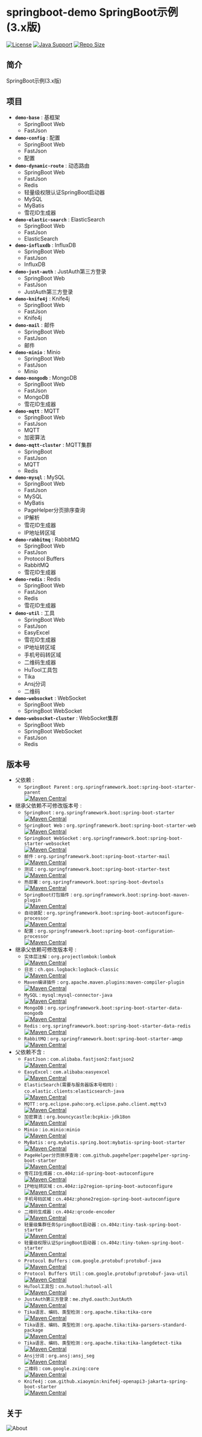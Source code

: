 # springboot-demo SpringBoot示例(3.x版)

[![License](https://img.shields.io/github/license/ALI1416/springboot-demo?label=License)](https://opensource.org/licenses/BSD-3-Clause)
[![Java Support](https://img.shields.io/badge/Java-17+-green)](https://openjdk.org/)
[![Repo Size](https://img.shields.io/github/repo-size/ALI1416/springboot-demo?label=Repo%20Size&color=success)](https://github.com/ALI1416/springboot-demo/archive/refs/heads/v3.zip)

## 简介

SpringBoot示例(3.x版)

## 项目

- **`demo-base`** : 基框架
  - SpringBoot Web
  - FastJson
- **`demo-config`** : 配置
  - SpringBoot Web
  - FastJson
  - 配置
- **`demo-dynamic-route`** : 动态路由
  - SpringBoot Web
  - FastJson
  - Redis
  - 轻量级权限认证SpringBoot启动器
  - MySQL
  - MyBatis
  - 雪花ID生成器
- **`demo-elastic-search`** : ElasticSearch
  - SpringBoot Web
  - FastJson
  - ElasticSearch
- **`demo-influxdb`** : InfluxDB
  - SpringBoot Web
  - FastJson
  - InfluxDB
- **`demo-just-auth`** : JustAuth第三方登录
  - SpringBoot Web
  - FastJson
  - JustAuth第三方登录
- **`demo-knife4j`** : Knife4j
  - SpringBoot Web
  - FastJson
  - Knife4j
- **`demo-mail`** : 邮件
  - SpringBoot Web
  - FastJson
  - 邮件
- **`demo-minio`** : Minio
  - SpringBoot Web
  - FastJson
  - Minio
- **`demo-mongodb`** : MongoDB
  - SpringBoot Web
  - FastJson
  - MongoDB
  - 雪花ID生成器
- **`demo-mqtt`** : MQTT
  - SpringBoot Web
  - FastJson
  - MQTT
  - 加密算法
- **`demo-mqtt-cluster`** : MQTT集群
  - SpringBoot
  - FastJson
  - MQTT
  - Redis
- **`demo-mysql`** : MySQL
  - SpringBoot Web
  - FastJson
  - MySQL
  - MyBatis
  - PageHelper分页排序查询
  - IP解析
  - 雪花ID生成器
  - IP地址转区域
- **`demo-rabbitmq`** : RabbitMQ
  - SpringBoot Web
  - FastJson
  - Protocol Buffers
  - RabbitMQ
  - 雪花ID生成器
- **`demo-redis`** : Redis
  - SpringBoot Web
  - FastJson
  - Redis
  - 雪花ID生成器
- **`demo-util`** : 工具
  - SpringBoot Web
  - FastJson
  - EasyExcel
  - 雪花ID生成器
  - IP地址转区域
  - 手机号码转区域
  - 二维码生成器
  - HuTool工具包
  - Tika
  - Ansj分词
  - 二维码
- **`demo-websocket`** : WebSocket
  - SpringBoot Web
  - SpringBoot WebSocket
- **`demo-websocket-cluster`** : WebSocket集群
  - SpringBoot Web
  - SpringBoot WebSocket
  - FastJson
  - Redis

## 版本号

- 父依赖 :
  - `SpringBoot Parent` : `org.springframework.boot:spring-boot-starter-parent`  
    [![Maven Central](https://img.shields.io/maven-central/v/org.springframework.boot/spring-boot-starter-parent?label=Maven%20Central)](https://mvnrepository.com/artifact/org.springframework.boot/spring-boot-starter-parent)
- 继承父依赖不可修改版本号 :
  - `SpringBoot` : `org.springframework.boot:spring-boot-starter`  
    [![Maven Central](https://img.shields.io/maven-central/v/org.springframework.boot/spring-boot-starter?label=Maven%20Central)](https://mvnrepository.com/artifact/org.springframework.boot/spring-boot-starter)
  - `SpringBoot Web` : `org.springframework.boot:spring-boot-starter-web`  
    [![Maven Central](https://img.shields.io/maven-central/v/org.springframework.boot/spring-boot-starter-web?label=Maven%20Central)](https://mvnrepository.com/artifact/org.springframework.boot/spring-boot-starter-web)
  - `SpringBoot WebSocket` : `org.springframework.boot:spring-boot-starter-websocket`  
    [![Maven Central](https://img.shields.io/maven-central/v/org.springframework.boot/spring-boot-starter-websocket?label=Maven%20Central)](https://mvnrepository.com/artifact/org.springframework.boot/spring-boot-starter-websocket)
  - `邮件` : `org.springframework.boot:spring-boot-starter-mail`  
    [![Maven Central](https://img.shields.io/maven-central/v/org.springframework.boot/spring-boot-starter-mail?label=Maven%20Central)](https://mvnrepository.com/artifact/org.springframework.boot/spring-boot-starter-mail)
  - `测试` : `org.springframework.boot:spring-boot-starter-test`  
    [![Maven Central](https://img.shields.io/maven-central/v/org.springframework.boot/spring-boot-starter-test?label=Maven%20Central)](https://mvnrepository.com/artifact/org.springframework.boot/spring-boot-starter-test)
  - `热部署` : `org.springframework.boot:spring-boot-devtools`  
    [![Maven Central](https://img.shields.io/maven-central/v/org.springframework.boot/spring-boot-devtools?label=Maven%20Central)](https://mvnrepository.com/artifact/org.springframework.boot/spring-boot-devtools)
  - `SpringBoot打包插件` : `org.springframework.boot:spring-boot-maven-plugin`  
    [![Maven Central](https://img.shields.io/maven-central/v/org.springframework.boot/spring-boot-maven-plugin?label=Maven%20Central)](https://mvnrepository.com/artifact/org.springframework.boot/spring-boot-maven-plugin)
  - `自动装配` : `org.springframework.boot:spring-boot-autoconfigure-processor`  
    [![Maven Central](https://img.shields.io/maven-central/v/org.springframework.boot/spring-boot-autoconfigure-processor?label=Maven%20Central)](https://mvnrepository.com/artifact/org.springframework.boot/spring-boot-autoconfigure-processor)
  - `配置` : `org.springframework.boot:spring-boot-configuration-processor`  
    [![Maven Central](https://img.shields.io/maven-central/v/org.springframework.boot/spring-boot-configuration-processor?label=Maven%20Central)](https://mvnrepository.com/artifact/org.springframework.boot/spring-boot-configuration-processor)
- 继承父依赖可修改版本号 :
  - `实体层注解` : `org.projectlombok:lombok`  
    [![Maven Central](https://img.shields.io/maven-central/v/org.projectlombok/lombok?label=Maven%20Central)](https://mvnrepository.com/artifact/org.projectlombok/lombok)
  - `日志` : `ch.qos.logback:logback-classic`  
    [![Maven Central](https://img.shields.io/maven-central/v/ch.qos.logback/logback-classic?label=Maven%20Central)](https://mvnrepository.com/artifact/ch.qos.logback/logback-classic)
  - `Maven编译插件` : `org.apache.maven.plugins:maven-compiler-plugin`  
    [![Maven Central](https://img.shields.io/maven-central/v/org.apache.maven.plugins/maven-compiler-plugin?label=Maven%20Central)](https://mvnrepository.com/artifact/org.apache.maven.plugins/maven-compiler-plugin)
  - `MySQL` : `mysql:mysql-connector-java`  
    [![Maven Central](https://img.shields.io/maven-central/v/mysql/mysql-connector-java?label=Maven%20Central)](https://mvnrepository.com/artifact/com.mysql/mysql-connector-j)
  - `MongoDB` : `org.springframework.boot:spring-boot-starter-data-mongodb`  
    [![Maven Central](https://img.shields.io/maven-central/v/org.springframework.boot/spring-boot-starter-data-mongodb?label=Maven%20Central)](https://mvnrepository.com/artifact/org.springframework.boot/spring-boot-starter-data-mongodb)
  - `Redis` : `org.springframework.boot:spring-boot-starter-data-redis`  
    [![Maven Central](https://img.shields.io/maven-central/v/org.springframework.boot/spring-boot-starter-data-redis?label=Maven%20Central)](https://mvnrepository.com/artifact/org.springframework.boot/spring-boot-starter-data-redis)
  - `RabbitMQ` : `org.springframework.boot:spring-boot-starter-amqp`  
    [![Maven Central](https://img.shields.io/maven-central/v/org.springframework.boot/spring-boot-starter-amqp?label=Maven%20Central)](https://mvnrepository.com/artifact/org.springframework.boot/spring-boot-starter-amqp)
- 父依赖不含 :
  - `FastJson` : `com.alibaba.fastjson2:fastjson2`  
    [![Maven Central](https://img.shields.io/maven-central/v/com.alibaba.fastjson2/fastjson2?label=Maven%20Central)](https://mvnrepository.com/artifact/com.alibaba.fastjson2/fastjson2)
  - `EasyExcel` : `com.alibaba:easyexcel`  
    [![Maven Central](https://img.shields.io/maven-central/v/com.alibaba/easyexcel?label=Maven%20Central)](https://mvnrepository.com/artifact/com.alibaba/easyexcel)
  - `ElasticSearch(需要与服务器版本号相同)` : `co.elastic.clients:elasticsearch-java`  
    [![Maven Central](https://img.shields.io/maven-central/v/co.elastic.clients/elasticsearch-java?label=Maven%20Central)](https://mvnrepository.com/artifact/co.elastic.clients/elasticsearch-java)
  - `MQTT` : `org.eclipse.paho:org.eclipse.paho.client.mqttv3`  
    [![Maven Central](https://img.shields.io/maven-central/v/org.eclipse.paho/org.eclipse.paho.client.mqttv3?label=Maven%20Central)](https://mvnrepository.com/artifact/org.eclipse.paho/org.eclipse.paho.client.mqttv3)
  - `加密算法` : `org.bouncycastle:bcpkix-jdk18on`  
    [![Maven Central](https://img.shields.io/maven-central/v/org.bouncycastle/bcpkix-jdk18on?label=Maven%20Central)](https://mvnrepository.com/artifact/org.bouncycastle/bcpkix-jdk18on)
  - `Minio` : `io.minio:minio`  
    [![Maven Central](https://img.shields.io/maven-central/v/io.minio/minio?label=Maven%20Central)](https://mvnrepository.com/artifact/io.minio/minio)
  - `MyBatis` : `org.mybatis.spring.boot:mybatis-spring-boot-starter`  
    [![Maven Central](https://img.shields.io/maven-central/v/org.mybatis.spring.boot/mybatis-spring-boot-starter?label=Maven%20Central)](https://mvnrepository.com/artifact/org.mybatis.spring.boot/mybatis-spring-boot-starter)
  - `PageHelper分页排序查询` : `com.github.pagehelper:pagehelper-spring-boot-starter`  
    [![Maven Central](https://img.shields.io/maven-central/v/com.github.pagehelper/pagehelper-spring-boot-starter?label=Maven%20Central)](https://mvnrepository.com/artifact/com.github.pagehelper/pagehelper-spring-boot-starter)
  - `雪花ID生成器` : `cn.404z:id-spring-boot-autoconfigure`  
    [![Maven Central](https://img.shields.io/maven-central/v/cn.404z/id-spring-boot-autoconfigure?label=Maven%20Central)](https://mvnrepository.com/artifact/cn.404z/id-spring-boot-autoconfigure)
  - `IP地址转区域` : `cn.404z:ip2region-spring-boot-autoconfigure`  
    [![Maven Central](https://img.shields.io/maven-central/v/cn.404z/ip2region-spring-boot-autoconfigure?label=Maven%20Central)](https://mvnrepository.com/artifact/cn.404z/ip2region-spring-boot-autoconfigure)
  - `手机号码区域` : `cn.404z:phone2region-spring-boot-autoconfigure`  
    [![Maven Central](https://img.shields.io/maven-central/v/cn.404z/phone2region-spring-boot-autoconfigure?label=Maven%20Central)](https://mvnrepository.com/artifact/cn.404z/phone2region-spring-boot-autoconfigure)
  - `二维码生成器` : `cn.404z:qrcode-encoder`  
    [![Maven Central](https://img.shields.io/maven-central/v/cn.404z/qrcode-encoder?label=Maven%20Central)](https://mvnrepository.com/artifact/cn.404z/qrcode-encoder)
  - `轻量级集群任务SpringBoot启动器` : `cn.404z:tiny-task-spring-boot-starter`  
    [![Maven Central](https://img.shields.io/maven-central/v/cn.404z/tiny-task-spring-boot-starter?label=Maven%20Central)](https://mvnrepository.com/artifact/cn.404z/tiny-task-spring-boot-starter)
  - `轻量级权限认证SpringBoot启动器` : `cn.404z:tiny-token-spring-boot-starter`  
    [![Maven Central](https://img.shields.io/maven-central/v/cn.404z/tiny-token-spring-boot-starter?label=Maven%20Central)](https://mvnrepository.com/artifact/cn.404z/tiny-token-spring-boot-starter)
  - `Protocol Buffers` : `com.google.protobuf:protobuf-java`  
    [![Maven Central](https://img.shields.io/maven-central/v/com.google.protobuf/protobuf-java?label=Maven%20Central)](https://mvnrepository.com/artifact/com.google.protobuf/protobuf-java)
  - `Protocol Buffers Util` : `com.google.protobuf:protobuf-java-util`  
    [![Maven Central](https://img.shields.io/maven-central/v/com.google.protobuf/protobuf-java-util?label=Maven%20Central)](https://mvnrepository.com/artifact/com.google.protobuf/protobuf-java-util)
  - `HuTool工具包` : `cn.hutool:hutool-all`  
    [![Maven Central](https://img.shields.io/maven-central/v/cn.hutool/hutool-all?label=Maven%20Central)](https://mvnrepository.com/artifact/cn.hutool/hutool-all)
  - `JustAuth第三方登录` : `me.zhyd.oauth:JustAuth`  
    [![Maven Central](https://img.shields.io/maven-central/v/me.zhyd.oauth/JustAuth?label=Maven%20Central)](https://mvnrepository.com/artifact/me.zhyd.oauth/JustAuth)
  - `Tika语言、编码、类型检测` : `org.apache.tika:tika-core`  
    [![Maven Central](https://img.shields.io/maven-central/v/org.apache.tika/tika-core?label=Maven%20Central)](https://mvnrepository.com/artifact/org.apache.tika/tika-core)
  - `Tika语言、编码、类型检测` : `org.apache.tika:tika-parsers-standard-package`  
    [![Maven Central](https://img.shields.io/maven-central/v/org.apache.tika/tika-parsers-standard-package?label=Maven%20Central)](https://mvnrepository.com/artifact/org.apache.tika/tika-parsers-standard-package)
  - `Tika语言、编码、类型检测` : `org.apache.tika:tika-langdetect-tika`  
    [![Maven Central](https://img.shields.io/maven-central/v/org.apache.tika/tika-langdetect-tika?label=Maven%20Central)](https://mvnrepository.com/artifact/org.apache.tika/tika-langdetect-tika)
  - `Ansj分词` : `org.ansj:ansj_seg`  
    [![Maven Central](https://img.shields.io/maven-central/v/org.ansj/ansj_seg?label=Maven%20Central)](https://mvnrepository.com/artifact/org.ansj/ansj_seg)
  - `二维码` : `com.google.zxing:core`  
    [![Maven Central](https://img.shields.io/maven-central/v/com.google.zxing/core?label=Maven%20Central)](https://mvnrepository.com/artifact/com.google.zxing/core)
  - `Knife4j` : `com.github.xiaoymin:knife4j-openapi3-jakarta-spring-boot-starter`  
    [![Maven Central](https://img.shields.io/maven-central/v/com.github.xiaoymin/knife4j-openapi3-jakarta-spring-boot-starter?label=Maven%20Central)](https://mvnrepository.com/artifact/com.github.xiaoymin/knife4j-openapi3-jakarta-spring-boot-starter)

## 关于

<picture>
  <source media="(prefers-color-scheme: dark)" srcset="https://www.404z.cn/images/about.dark.svg">
  <img alt="About" src="https://www.404z.cn/images/about.light.svg">
</picture>
